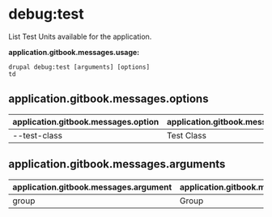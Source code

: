 # debug:test
List Test Units available for the application.

**application.gitbook.messages.usage:**
```
drupal debug:test [arguments] [options]
td
```

## application.gitbook.messages.options
application.gitbook.messages.option | application.gitbook.messages.details
-------|-------------
--test-class | Test Class

## application.gitbook.messages.arguments
application.gitbook.messages.argument | application.gitbook.messages.details
---------|-------------
group | Group
